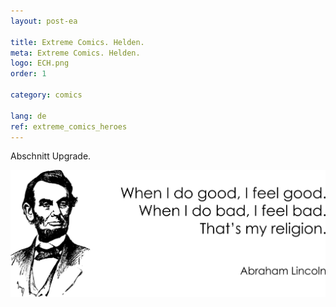 ```yaml
---
layout: post-ea

title: Extreme Comics. Helden.
meta: Extreme Comics. Helden.
logo: ECH.png
order: 1

category: comics

lang: de
ref: extreme_comics_heroes
---
```


Abschnitt Upgrade.

<a data-fancybox="gallery" href="/img/programming/Lincoln.png"><img src="/img/programming/Lincoln.png" alt=""></a>
